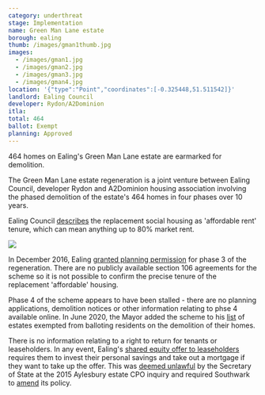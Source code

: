 ```yaml
---
category: underthreat
stage: Implementation 
name: Green Man Lane estate 
borough: ealing
thumb: /images/gman1thumb.jpg
images:
  - /images/gman1.jpg
  - /images/gman2.jpg
  - /images/gman3.jpg
  - /images/gman4.jpg
location: '{"type":"Point","coordinates":[-0.325448,51.511542]}'
landlord: Ealing Council
developer: Rydon/A2Dominion
itla:
total: 464
ballot: Exempt
planning: Approved
---
```

464 homes on Ealing's Green Man Lane estate are earmarked for demolition.

The Green Man Lane estate regeneration is a joint venture between Ealing Council, developer Rydon and A2Dominion housing association involving the phased demolition of the estate's 464 homes in four phases over 10 years.

Ealing Council [describes](https://www.ealing.gov.uk/info/201104/housing_regeneration/373/green_man_lane/2) the replacement social housing as 'affordable rent' tenure, which can mean anything up to 80% market rent.

<img src="/images/gmanscreenshot.png" class="img-fluid rounded img-thumbnail">

In December 2016, Ealing [granted planning permission](https://pam.ealing.gov.uk/online-applications/applicationDetails.do?activeTab=summary&keyVal=ODI3M8JM09L00) for phase 3 of the regeneration. There are no publicly available section 106 agreements for the scheme so it is not possible to confirm the precise tenure of the replacement 'affordable' housing.

Phase 4 of the scheme appears to have been stalled - there are no planning applications, demolition notices or other information relating to phse 4 available online. In June 2020, the Mayor added the scheme to his [list](https://www.london.gov.uk/sites/default/files/list_of_exemptions_-_27_november_2020.pdf) of estates exempted from balloting residents on the demolition of their homes.

There is no information relating to a right to return for tenants or leaseholders. In any event, Ealing's [shared equity offer to leaseholders](https://ealing.cmis.uk.com/ealing/Document.ashx?czJKcaeAi5tUFL1DTL2UE4zNRBcoShgo=orv9zlc1hcwmefvl%2FzC77iPz0uNaQowGhPWmce8m8fB%2FMzqMI5BQBA%3D%3D&rUzwRPf%2BZ3zd4E7Ikn8Lyw%3D%3D=pwRE6AGJFLDNlh225F5QMaQWCtPHwdhUfCZ%2FLUQzgA2uL5jNRG4jdQ%3D%3D&mCTIbCubSFfXsDGW9IXnlg%3D%3D=hFflUdN3100%3D&kCx1AnS9%2FpWZQ40DXFvdEw%3D%3D=hFflUdN3100%3D&uJovDxwdjMPoYv%2BAJvYtyA%3D%3D=ctNJFf55vVA%3D&FgPlIEJYlotS%2BYGoBi5olA%3D%3D=NHdURQburHA%3D&d9Qjj0ag1Pd993jsyOJqFvmyB7X0CSQK=ctNJFf55vVA%3D&WGewmoAfeNR9xqBux0r1Q8Za60lavYmz=ctNJFf55vVA%3D&WGewmoAfeNQ16B2MHuCpMRKZMwaG1PaO=ctNJFf55vVA%3D) requires them to invest their personal savings and take out a mortgage if they want to take up the offer. This was [deemed unlawful](https://www.theguardian.com/society/2016/sep/16/government-blocks-controversial-plan-to-force-out-housing-estate-residents) by the Secretary of State at the 2015 Aylesbury estate CPO inquiry and required Southwark to [amend](http://moderngov.southwarksites.com/documents/s74901/Report%20Amending%20the%20shared%20equity%20rehousing%20policy%20for%20qualifying%20homeowners%20affected%20by%20regenerati.pdf) its policy.

